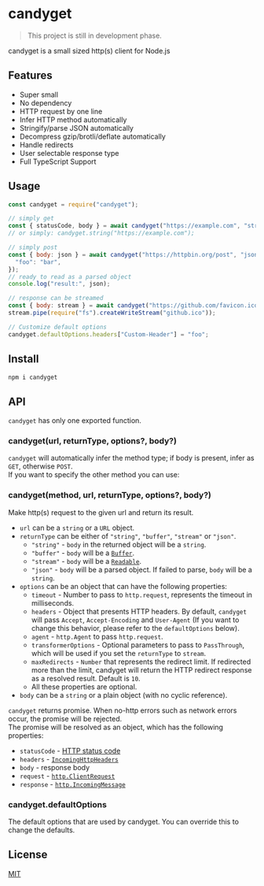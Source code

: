 # candyget
> This project is still in development phase.

candyget is a small sized http(s) client for Node.js

## Features

- Super small
- No dependency
- HTTP request by one line
- Infer HTTP method automatically
- Stringify/parse JSON automatically
- Decompress gzip/brotli/deflate automatically
- Handle redirects
- User selectable response type
- Full TypeScript Support

## Usage
```js
const candyget = require("candyget");

// simply get 
const { statusCode, body } = await candyget("https://example.com", "string");
// or simply: candyget.string("https://example.com");

// simply post
const { body: json } = await candyget("https://httpbin.org/post", "json", null, {
  "foo": "bar",
});
// ready to read as a parsed object
console.log("result:", json);

// response can be streamed
const { body: stream } = await candyget("https://github.com/favicon.ico", "stream");
stream.pipe(require("fs").createWriteStream("github.ico"));

// Customize default options
candyget.defaultOptions.headers["Custom-Header"] = "foo";
```

## Install
```sh
npm i candyget
```

## API
`candyget` has only one exported function.

### candyget(url, returnType, options?, body?)

`candyget` will automatically infer the method type; if body is present, infer as `GET`, otherwise `POST`.  
If you want to specify the other method you can use:

### candyget(method, url, returnType, options?, body?)

Make http(s) request to the given url and return its result.  
* `url` can be a `string` or a `URL` object.
* `returnType` can be either of `"string"`, `"buffer"`, `"stream"` or `"json"`.
  * `"string"` - `body` in the returned object will be a `string`.
  * `"buffer"` - `body` will be a [`Buffer`](https://nodejs.org/api/buffer.html#class-buffer).
  * `"stream"` - `body` will be a [`Readable`](https://nodejs.org/api/stream.html#class-streamreadable).
  * `"json"` - `body` will be a parsed object. If failed to parse, `body` will be a `string`.
* `options` can be an object that can have the following properties:
  * `timeout` - Number to pass to `http.request`, represents the timeout in milliseconds.
  * `headers` - Object that presents HTTP headers. By default, `candyget` will pass `Accept`, `Accept-Encoding` and `User-Agent` (If you want to change this behavior, please refer to the `defaultOptions` below).
  * `agent` - `http.Agent` to pass `http.request`.
  * `transformerOptions` - Optional parameters to pass to `PassThrough`, which will be used if you set the `returnType` to `stream`.
  * `maxRedirects` - `Number` that represents the redirect limit. If redirected more than the limit, candyget will return the HTTP redirect response as a resolved result. Default is `10`.
  * All these properties are optional.
* `body` can be a `string` or a plain object (with no cyclic reference).

`candyget` returns promise. When no-http errors such as network errors occur, the promise will be rejected.  
The promise will be resolved as an object, which has the following properties:
* `statusCode` - [HTTP status code](https://developer.mozilla.org/docs/Web/HTTP/Status)
* `headers` - [`IncomingHttpHeaders`](https://microsoft.github.io/PowerBI-JavaScript/interfaces/_node_modules__types_node_http_d_._http_.incominghttpheaders.html)
* `body` - response body
* `request` - [`http.ClientRequest`](https://nodejs.org/api/http.html#class-httpclientrequest)
* `response` - [`http.IncomingMessage`](https://nodejs.org/api/http.html#class-httpincomingmessage)

### candyget.defaultOptions

The default options that are used by candyget. You can override this to change the defaults.

## License
[MIT](LICENSE)
